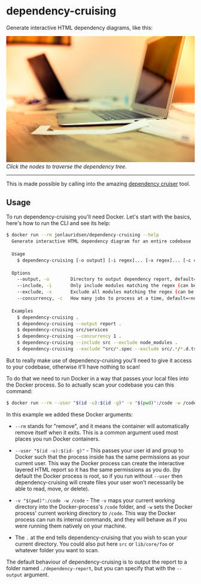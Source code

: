 # dependency-cruising

Generate interactive HTML dependency diagrams, like this:

[![Screenshot from the interactive layered HTML report](./docs/html-example.png)](https://google.com)
_Click the nodes to traverse the dependency tree._

---
This is made possible by calling into the amazing
[dependency cruiser](https://github.com/sverweij/dependency-cruiser) tool.

## Usage

To run dependency-cruising you'll need Docker. Let's start with the basics, here's how to run the CLI and see its help:

```bash
$ docker run --rm jonlauridsen/dependency-cruising --help
  Generate interactive HTML dependency diagram for an entire codebase

  Usage
    $ dependency-cruising [-o output] [-i regex]... [-x regex]... [-c concurrency] <paths_to_scan>

  Options
    --output, -o        Directory to output dependency report, default=dependency-report
    --include, -i       Only include modules matching the regex (can be specified multiple times)
    --exclude, -x       Exclude all modules matching the regex (can be specified multiple times)
    --concurrency, -c   How many jobs to process at a time, default=<number of cpus>

  Examples
    $ dependency-cruising .
    $ dependency-cruising --output report .
    $ dependency-cruising src/services
    $ dependency-cruising --concurrency 1 .
    $ dependency-cruising --include src --exclude node_modules .
    $ dependency-cruising --exclude ^src/*.spec --exclude src/.*/*.d.ts src/services
```

But to really make use of dependency-cruising you'll need to give it access to your codebase, otherwise it'll have
nothing to scan!

To do that we need to run Docker in a way that passes your local files into the Docker process. So to actually scan your
codebase you can this command:

```bash
$ docker run --rm --user "$(id -u):$(id -g)" -v "$(pwd)":/code -w /code jonlauridsen/dependency-cruising .
```

In this example we added these Docker arguments:

* `--rm` stands for "remove", and it means the container will automatically remove itself when it exits. This is a
  common argument used most places you run Docker containers.

* `--user "$(id -u):$(id- g)"` - This passes your user id and group to Docker such that the process inside has the same
  permissions as your current user. This way the Docker process can create the interactive layered HTML report so it has
  the same permissions as you do.
  (by default the Docker process is root, so if you run without `--user`
  then dependency-cruising will create files your user won't necessarily be able to read, move, or delete).

* `-v "$(pwd)":/code -w /code` - The `-v` maps your current working directory into the Docker-process's `/code` folder,
  and `-w` sets the Docker process' current working directory to `/code`. This way the Docker process can run its
  internal commands, and they will behave as if you were running them natively on your machine.

* The `.` at the end tells dependency-cruising that you wish to scan your current directory. You could also put
  here `src` or `lib/core/foo` or whatever folder you want to scan.

The default behaviour of dependency-cruising is to output the report to a folder named `./dependency-report`, but you
can specify that with the `--output` argument.

